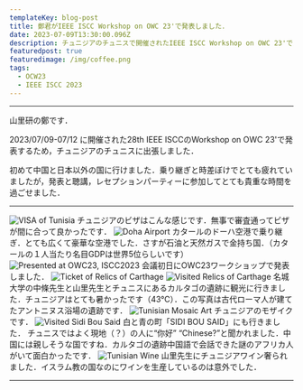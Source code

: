 ```yaml
---
templateKey: blog-post
title: 鄭君がIEEE ISCC Workshop on OWC 23'で発表しました．
date: 2023-07-09T13:30:00.096Z
description: チュニジアのチュニスで開催されたIEEE ISCC Workshop on OWC 23'で，小鹿君が発表をしてきました．
featuredpost: true
featuredimage: /img/coffee.png
tags:
  - OCW23
  - IEEE ISCC 2023
---
```


---

山里研の鄭です．

2023/07/09-07/12 に開催された28th IEEE ISCCのWorkshop on OWC 23'で発表するため，チュニジアのチュニスに出張しました．

初めて中国と日本以外の国に行けました．乗り継ぎと時差ぼけでとても疲れていましたが，発表と聴講，レセプションパーティーに参加してとても貴重な時間を過ごせました．

---
![VISA of Tunisia](./20230709-presented-in-OWC23_1.jpg)
チュニジアのビザはこんな感じです．無事で審査通ってビザが間に合って良かったです．
![Doha Airport](./20230709-presented-in-OWC23_2.jpg)
カタールのドーハ空港で乗り継ぎ．とても広くて豪華な空港でした．さすが石油と天然ガスで金持ち国．（カタールの１人当たり名目GDPは世界5位らしいです）
![Presented at OWC23, ISCC2023](./20230709-presented-in-OWC23_3.jpg)
会議初日にOWC23ワークショップで発表しました．
![Ticket of Relics of Carthage](./20230709-presented-in-OWC23_4.jpg)
![Visited Relics of Carthage](./20230709-presented-in-OWC23_5.jpg)
名城大学の中條先生と山里先生とチュニスにあるカルタゴの遺跡に観光に行きました．チュニジアはとても暑かったです（43℃）．この写真は古代ローマ人が建てたアントニヌス浴場の遺跡です．
![Tunisian Mosaic Art](./20230709-presented-in-OWC23_6.jpg)
チュニジアのモザイクです．
![Visited Sidi Bou Said](./20230709-presented-in-OWC23_7.jpg)
白と青の町「SIDI BOU SAID」にも行きました．
チュニスではよく現地（？）の人に“你好” “Chinese?”と聞かれました．中国には親しそうな国ですね．カルタゴの遺跡中国語で会話できた謎のアフリカ人がいて面白かったです．
![Tunisian Wine](./20230709-presented-in-OWC23_8.jpg)
山里先生にチュニジアワイン奢られました．イスラム教の国なのにワインを生産しているのは意外でした．

---

